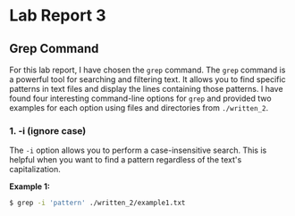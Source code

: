 # Lab Report 3

## Grep Command

For this lab report, I have chosen the `grep` command. The `grep` command is a powerful tool for searching and filtering text. It allows you to find specific patterns in text files and display the lines containing those patterns. I have found four interesting command-line options for `grep` and provided two examples for each option using files and directories from `./written_2`.

### 1. -i (ignore case)

The `-i` option allows you to perform a case-insensitive search. This is helpful when you want to find a pattern regardless of the text's capitalization.

**Example 1:**

```bash
$ grep -i 'pattern' ./written_2/example1.txt
